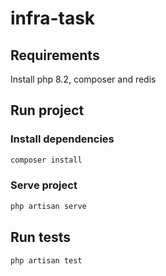 # infra-task

## Requirements
Install php 8.2, composer and redis

## Run project

### Install dependencies

```bash
composer install
```

### Serve project

```bash
php artisan serve
```

## Run tests

```bash
php artisan test
```
